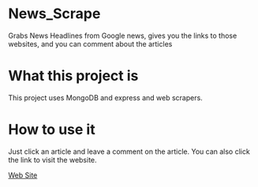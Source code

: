 # News_Scrape
Grabs News Headlines from Google news, gives you the links to those websites, and you can comment about the articles

# What this project is
This project uses MongoDB and express and web scrapers.

# How to use it
Just click an article and leave a comment on the article.  You can also click the link to visit the website.

[Web Site](https://supermarche-fromage-88113.herokuapp.com/)